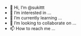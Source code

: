- 👋 Hi, I’m @sukittt
- 👀 I’m interested in ...
- 🌱 I’m currently learning ...
- 💞️ I’m looking to collaborate on ...
- 📫 How to reach me ...

<!---
sukittt/sukittt is a ✨ special ✨ repository because its `README.md` (this file) appears on your GitHub profile.
You can click the Preview link to take a look at your changes.
--->
